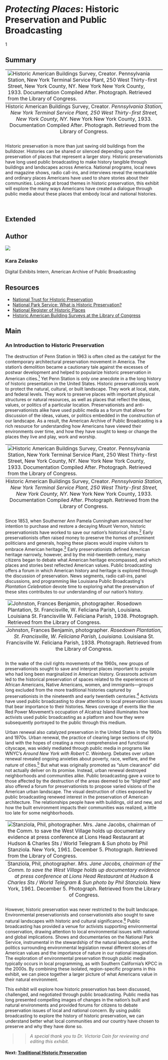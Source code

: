 # *Protecting Places*: Historic Preservation and Public Broadcasting

1

## Summary
<table class="exhibit-image">
  <caption align="bottom" class="exhibit-caption">Historic American Buildings Survey, Creator. <em>Pennsylvania Station, New York Terminal Service Plant, 250 West Thirty-first Street, New York County, NY.</em> New York New York County, 1933. Documentation Compiled After. Photograph. Retrieved from the Library of Congress.</caption>
<tr><td><img src="https://s3.amazonaws.com/americanarchive.org/exhibits/pennstationcrop.jpg" alt="Historic American Buildings Survey, Creator. Pennsylvania Station, New York Terminal Service Plant, 250 West Thirty-first Street, New York County, NY. New York New York County, 1933. Documentation Compiled After. Photograph. Retrieved from the Library of Congress."/></td></tr>
</table>
Historic preservation is more than just saving old buildings from the bulldozer. Histories can be shared or silenced depending upon the preservation of places that represent a larger story. Historic preservationists have long used public broadcasting to make history tangible through buildings and landscapes across America. National programs, local news and magazine shows, radio call-ins, and interviews reveal the remarkable and ordinary places Americans have used to share stories about their communities. Looking at broad themes in historic preservation, this exhibit will explore the many ways Americans have created a dialogue through public media about these places that embody local and national histories.
<p>&nbsp;</p>

## Extended

## Author

<img class="img-circle pull-left" src="https://s3.amazonaws.com/americanarchive.org/exhibits/karaheadshot.jpg"/>

### Kara Zelasko
Digital Exhibits Intern, American Archive of Public Broadcasting


## Resources

- [National Trust for Historic Preservation](https://savingplaces.org/)
- [National Park Service: What is Historic Preservation?](https://www.nps.gov/subjects/historicpreservation/what-is-historic-preservation.htm)
- [National Register of Historic Places](https://www.nps.gov/nr/)
- [Historic American Building Surveys at the Library of Congress](https://www.loc.gov/collections/historic-american-buildings-landscapes-and-engineering-records/)


## Main

### An Introduction to Historic Preservation

The destruction of Penn Station in 1963 is often cited as the catalyst for the contemporary architectural preservation movement in America. The station’s demolition became a cautionary tale against the excesses of postwar development and helped to popularize historic preservation in American cities.[<sup>1</sup>](/exhibits/historic-preservation/notes#1) Yet Penn Station is only one anecdote in a the long history of historic presentation in the United States. Historic preservationists work to protect the natural, cultural, or built landscape. They work at local, state, and federal levels. They work to preserve places with important physical structures or natural resources, as well as places that reflect the ideas, values, or politics of a particular location. Preservationists and anti-preservationists alike have used public media as a forum that allows for discussion of the ideas, values, or politics embedded in the construction of our landscape. As a result, the American Archive of Public Broadcasting is a rich resource for understanding how Americans have viewed their environments over time, and how they have sought to keep or change the places they live and play, work and worship.
<table class="exhibit-image">
  <caption align="bottom" class="exhibit-caption">Historic American Buildings Survey, Creator. <em>Pennsylvania Station, New York Terminal Service Plant, 250 West Thirty-first Street, New York County, NY.</em> New York New York County, 1933. Documentation Compiled After. Photograph. Retrieved from the Library of Congress.</caption>
<tr><td><img src="https://s3.amazonaws.com/americanarchive.org/exhibits/pennstationhabs.jpg" alt="Historic American Buildings Survey, Creator. Pennsylvania Station, New York Terminal Service Plant, 250 West Thirty-first Street, New York County, NY. New York New York County, 1933. Documentation Compiled After. Photograph. Retrieved from the Library of Congress."/></td></tr>
</table>

Since 1853, when Southerner Ann Pamela Cunningham announced her intention to purchase and restore a decaying Mount Vernon, historic preservationists have worked to save our nation’s historical sites.[<sup>2</sup>](/exhibits/historic-preservation/notes#2) Early preservationists often raised money to preserve the homes of prominent politicians and generals, hoping these places would inspire visitors to embrace American heritage.[<sup>3</sup>](/exhibits/historic-preservation/notes#3)  Early preservationists defined American heritage narrowly, however, and by the mid-twentieth century, many citizens began to debate what American heritage encompassed, and which places and stories best reflected American values. Public broadcasting offers a forum in which American history and heritage is explored through the discussion of preservation. News segments, radio call-ins, panel discussions, and programming like Louisiana Public Broadcasting's *Plantation Celebration* devote time to exploring what the preservation of these sites contributes to our understanding of our nation’s history.
<table class="exhibit-image">
  <caption align="bottom" class="exhibit-caption">Johnston, Frances Benjamin, photographer. <em>Rosedown Plantation, St. Francisville, W. Feliciana Parish, Louisiana.</em> Louisiana St. Francisville W. Feliciana Parish, 1938. Photograph. Retrieved from the Library of Congress.</caption>
  <tr><td><img src="https://s3.amazonaws.com/americanarchive.org/exhibits/rosedownplantation.jpg" alt="Johnston, Frances Benjamin, photographer. Rosedown Plantation, St. Francisville, W. Feliciana Parish, Louisiana. Louisiana St. Francisville W. Feliciana Parish, 1938. Photograph. Retrieved from the Library of Congress."/></td></tr>
</table>

In the wake of the civil rights movements of the 1960s, new groups of preservationists sought to save and interpret places important to people who had long been marginalized in American history. Grassroots activism led to the historical preservation of spaces related to the experiences of African Americans, Native Americans, women, and immigrants—groups long excluded from the more traditional histories captured by preservationists in the nineteenth and early twentieth centuries.[<sup>4</sup>](/exhibits/historic-preservation/notes#4) Activists have used public broadcasting to draw attention to local preservation issues that bear importance to their histories. News coverage of events like the Red Power Movement’s occupation of Alcatraz Island illuminates how activists used public broadcasting as a platform and how they were subsequently portrayed to the public through this medium.

Urban renewal also catalyzed preservation in the United States in the 1960s and 1970s. Urban renewal, the practice of clearing large sections of city land with the hopes of creating a more comprehensive and functional cityscape, was widely mediated through public media in programs like WNYC’s *Around New York with Robert C. Weinberg*. Debates over urban renewal revealed ongoing anxieties about poverty, race, welfare, and the nature of cities.[<sup>5</sup>](/exhibits/historic-preservation/notes#5)  But what was originally promoted as “slum clearance” did not actually deliver on its promise. Instead, urban renewal destroyed neighborhoods and communities alike. Public broadcasting gave a voice to those affected by the destruction of the areas deemed to be “blighted” and also offered a forum for preservationists to propose varied visions of the American urban landscape. The visual destruction of cities exposed by public broadcasting renewed interest in the preservation of American architecture. The relationships people have with buildings, old and new, and how the built environment impacts their communities was realized, a little too late for some neighborhoods.
<table class="exhibit-image">
  <caption align="bottom" class="exhibit-caption">Stanziola, Phil, photographer. <em>Mrs. Jane Jacobs, chairman of the Comm. to save the West Village holds up documentary evidence at press conference at Lions Head Restaurant at Hudson & Charles Sts / World Telegram & Sun photo by Phil Stanziola</em>. New York, 1961. December 5. Photograph. Retrieved from the Library of Congress.</caption>
<tr><td><img src="https://s3.amazonaws.com/americanarchive.org/exhibits/janejacobs.jpg" alt="Stanziola, Phil, photographer. Mrs. Jane Jacobs, chairman of the Comm. to save the West Village holds up documentary evidence at press conference at Lions Head Restaurant at Hudson & Charles Sts / World Telegram & Sun photo by Phil Stanziola. New York, 1961. December 5. Photograph. Retrieved from the Library of Congress."/></td></tr>
</table>

However, historic preservation was never restricted to the built landscape. Environmental preservationists and conservationists also sought to save natural landscapes with historic and cultural significance.[<sup>6</sup>](/exhibits/historic-preservation/notes#6) Public broadcasting has provided a venue for activists supporting environmental conservation, drawing attention to local environmental issues with national and global implications. Shows and documentaries on the National Park Service, instrumental in the stewardship of the natural landscape, and the politics surrounding environmental legislation reveal different stories of American values and the importance of nature in our national imagination. The exploration of environmental preservation through public media typically occurs in local programming, as with Southern California’s KPCC in the 2000s. By combining these isolated, region-specific programs in this exhibit, we can piece together a larger picture of what Americans value in their natural environment.

This exhibit will explore how historic preservation has been discussed, challenged, and negotiated through public broadcasting. Public media has long presented compelling images of changes in the nation’s built and natural environments and provided forums for citizens to debate preservation issues of local and national concern. By using public broadcasting to explore the history of historic preservation, we can understand better what local communities and our country have chosen to preserve and why they have done so.

>> *A special thank you to Dr. Victoria Cain for reviewing and editing this exhibit.*

#### Next: [Traditional Historic Preservation](/exhibits/historic-preservation/traditional-preservation)
